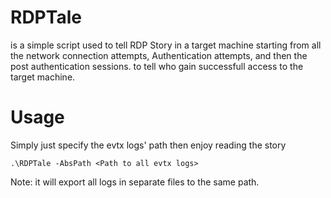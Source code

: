 # RDPTale

is a simple script used to tell RDP Story in a target machine starting from all the network connection attempts, Authentication attempts, and then the post authentication sessions. to tell who gain successfull access to the target machine.
# Usage
Simply just specify the evtx logs' path then enjoy reading the story

```
.\RDPTale -AbsPath <Path to all evtx logs>
```

Note: it will export all logs in separate files to the same path.
